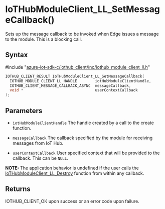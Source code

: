 # IoTHubModuleClient_LL_SetMessageCallback()

Sets up the message callback to be invoked when Edge issues a message to the module. This is a blocking call.

## Syntax

\#include "[azure-iot-sdk-c/iothub_client/inc/iothub_module_client_ll.h](../iot-c-ref-iothub-module-client-ll-h.md)"  
```C
IOTHUB_CLIENT_RESULT IoTHubModuleClient_LL_SetMessageCallback(
  IOTHUB_MODULE_CLIENT_LL_HANDLE        iotHubModuleClientHandle,
  IOTHUB_CLIENT_MESSAGE_CALLBACK_ASYNC  messageCallback,
  void *                                userContextCallback
);
```

## Parameters
* `iotHubModuleClientHandle` The handle created by a call to the create function. 

* `messageCallback` The callback specified by the module for receiving messages from IoT Hub. 

* `userContextCallback` User specified context that will be provided to the callback. This can be `NULL`.

**NOTE:** The application behavior is undefined if the user calls the [IoTHubModuleClient_LL_Destroy](#iothub__module__client__ll_8h_1aad2dd6c3c24f89a9cfa861754a845138) function from within any callback.

## Returns
IOTHUB_CLIENT_OK upon success or an error code upon failure.

